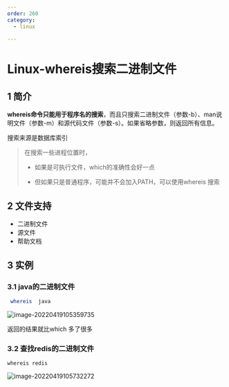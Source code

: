 ```yaml
---
order: 260
category:
  - linux

---
```


# Linux-whereis搜索二进制文件

## 1 简介

**whereis命令只能用于程序名的搜索**，而且只搜索二进制文件（参数-b）、man说明文件（参数-m）和源代码文件（参数-s）。如果省略参数，则返回所有信息。

搜索来源是数据库索引

> 在搜索一些进程位置时，
>
> - 如果是可执行文件，which的准确性会好一点
>
> - 但如果只是普通程序，可能并不会加入PATH，可以使用whereis 搜索

## 2 文件支持

- 二进制文件
- 源文件
- 帮助文档

## 3 实例

### 3.1  java的二进制文件

```bash
 whereis  java
```

![image-20220419105359735](https://abelsun-1256449468.cos.ap-beijing.myqcloud.com/image/image-20220419105359735.png)

返回的结果就比which 多了很多

### 3.2 查找redis的二进制文件

```
whereis redis
```

![image-20220419105732272](https://abelsun-1256449468.cos.ap-beijing.myqcloud.com/image/image-20220419105732272.png)

### 